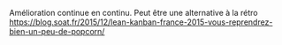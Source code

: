 Amélioration continue en continu.
Peut être une alternative à la rétro
https://blog.soat.fr/2015/12/lean-kanban-france-2015-vous-reprendrez-bien-un-peu-de-popcorn/